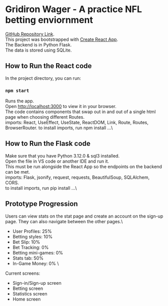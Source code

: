 # Gridiron Wager - A practice NFL betting enviornment

[GitHub Repository Link](https://github.com/Tjhewett/Senior-Capstone/tree/master).\
This project was bootstrapped with [Create React App](https://github.com/facebook/create-react-app).\
The Backend is in Python Flask.\
The data is stored using SQLite.

## How to Run the React code

In the project directory, you can run:

### `npm start`

Runs the app.\
Open [http://localhost:3000](http://localhost:3000) to view it in your browser.\
The code contains components that swap out in and out of a single html page when choosing different Routes.\
imports: React, UseEffect, UseState, ReactDOM, Link, Route, Routes, BrowserRouter.
to install imports, run npm install ...\

## How to Run the Flask code 

Make sure that you have Python 3.12.0 & sql3 installed.\
Open the file in VS code or another IDE and run it.\
This must be run alongside the React App so the endpoints on the backend can be met.\
imports: Flask, jsonify, request, requests, BeautifulSoup, SQLAlchem, CORS.\
to install imports, run pip install ...\

## Prototype Progression 

Users can view stats on the stat page and create an account on the sign-up page. They can also navigate between the other pages.\
- User Profiles: 25%
- Betting styles: 10%
- Bet Slip: 10%
- Bet Tracking: 0%
- Betting mini-games: 0%
- Stats tab: 50%
- In-Game Money: 0% \

Current screens:
- Sign-in/Sign-up screen
- Betting screen
- Statistics screen
- Home screen






